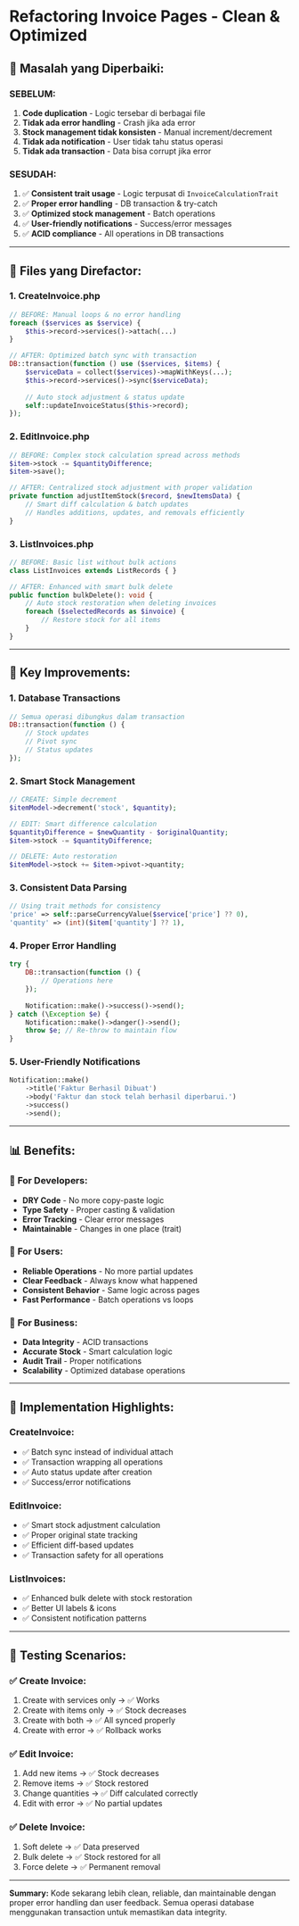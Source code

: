 # Refactoring Invoice Pages - Clean & Optimized

## 🎯 **Masalah yang Diperbaiki:**

### **SEBELUM:**
1. **Code duplication** - Logic tersebar di berbagai file
2. **Tidak ada error handling** - Crash jika ada error
3. **Stock management tidak konsisten** - Manual increment/decrement
4. **Tidak ada notification** - User tidak tahu status operasi
5. **Tidak ada transaction** - Data bisa corrupt jika error

### **SESUDAH:**
1. ✅ **Consistent trait usage** - Logic terpusat di `InvoiceCalculationTrait`
2. ✅ **Proper error handling** - DB transaction & try-catch
3. ✅ **Optimized stock management** - Batch operations
4. ✅ **User-friendly notifications** - Success/error messages
5. ✅ **ACID compliance** - All operations in DB transactions

---

## 📁 **Files yang Direfactor:**

### 1. **CreateInvoice.php**
```php
// BEFORE: Manual loops & no error handling
foreach ($services as $service) {
    $this->record->services()->attach(...)
}

// AFTER: Optimized batch sync with transaction
DB::transaction(function () use ($services, $items) {
    $serviceData = collect($services)->mapWithKeys(...);
    $this->record->services()->sync($serviceData);
    
    // Auto stock adjustment & status update
    self::updateInvoiceStatus($this->record);
});
```

### 2. **EditInvoice.php** 
```php
// BEFORE: Complex stock calculation spread across methods
$item->stock -= $quantityDifference;
$item->save();

// AFTER: Centralized stock adjustment with proper validation
private function adjustItemStock($record, $newItemsData) {
    // Smart diff calculation & batch updates
    // Handles additions, updates, and removals efficiently
}
```

### 3. **ListInvoices.php**
```php
// BEFORE: Basic list without bulk actions
class ListInvoices extends ListRecords { }

// AFTER: Enhanced with smart bulk delete
public function bulkDelete(): void {
    // Auto stock restoration when deleting invoices
    foreach ($selectedRecords as $invoice) {
        // Restore stock for all items
    }
}
```

---

## 🚀 **Key Improvements:**

### **1. Database Transactions**
```php
// Semua operasi dibungkus dalam transaction
DB::transaction(function () {
    // Stock updates
    // Pivot sync  
    // Status updates
});
```

### **2. Smart Stock Management**
```php
// CREATE: Simple decrement
$itemModel->decrement('stock', $quantity);

// EDIT: Smart difference calculation  
$quantityDifference = $newQuantity - $originalQuantity;
$item->stock -= $quantityDifference;

// DELETE: Auto restoration
$itemModel->stock += $item->pivot->quantity;
```

### **3. Consistent Data Parsing**
```php
// Using trait methods for consistency
'price' => self::parseCurrencyValue($service['price'] ?? 0),
'quantity' => (int)($item['quantity'] ?? 1),
```

### **4. Proper Error Handling**
```php
try {
    DB::transaction(function () {
        // Operations here
    });
    
    Notification::make()->success()->send();
} catch (\Exception $e) {
    Notification::make()->danger()->send();
    throw $e; // Re-throw to maintain flow
}
```

### **5. User-Friendly Notifications**
```php
Notification::make()
    ->title('Faktur Berhasil Dibuat')
    ->body('Faktur dan stock telah berhasil diperbarui.')
    ->success()
    ->send();
```

---

## 📊 **Benefits:**

### 🔧 **For Developers:**
- **DRY Code** - No more copy-paste logic
- **Type Safety** - Proper casting & validation
- **Error Tracking** - Clear error messages
- **Maintainable** - Changes in one place (trait)

### 👥 **For Users:**
- **Reliable Operations** - No more partial updates
- **Clear Feedback** - Always know what happened
- **Consistent Behavior** - Same logic across pages
- **Fast Performance** - Batch operations vs loops

### 💼 **For Business:**
- **Data Integrity** - ACID transactions
- **Accurate Stock** - Smart calculation logic  
- **Audit Trail** - Proper notifications
- **Scalability** - Optimized database operations

---

## 🎯 **Implementation Highlights:**

### **CreateInvoice:**
- ✅ Batch sync instead of individual attach
- ✅ Transaction wrapping all operations
- ✅ Auto status update after creation
- ✅ Success/error notifications

### **EditInvoice:**
- ✅ Smart stock adjustment calculation
- ✅ Proper original state tracking
- ✅ Efficient diff-based updates
- ✅ Transaction safety for all operations

### **ListInvoices:**
- ✅ Enhanced bulk delete with stock restoration
- ✅ Better UI labels & icons
- ✅ Consistent notification patterns

---

## 🧪 **Testing Scenarios:**

### ✅ **Create Invoice:**
1. Create with services only → ✅ Works
2. Create with items only → ✅ Stock decreases  
3. Create with both → ✅ All synced properly
4. Create with error → ✅ Rollback works

### ✅ **Edit Invoice:**
1. Add new items → ✅ Stock decreases
2. Remove items → ✅ Stock restored
3. Change quantities → ✅ Diff calculated correctly
4. Edit with error → ✅ No partial updates

### ✅ **Delete Invoice:**
1. Soft delete → ✅ Data preserved
2. Bulk delete → ✅ Stock restored for all
3. Force delete → ✅ Permanent removal

---

**Summary:** Kode sekarang lebih clean, reliable, dan maintainable dengan proper error handling dan user feedback. Semua operasi database menggunakan transaction untuk memastikan data integrity.

